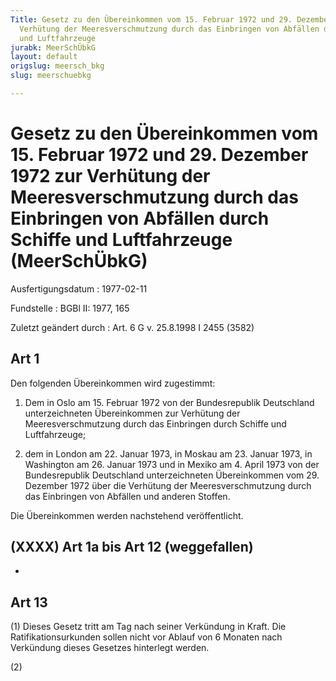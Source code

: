 ```yaml
---
Title: Gesetz zu den Übereinkommen vom 15. Februar 1972 und 29. Dezember 1972 zur
  Verhütung der Meeresverschmutzung durch das Einbringen von Abfällen durch Schiffe
  und Luftfahrzeuge
jurabk: MeerSchÜbkG
layout: default
origslug: meersch_bkg
slug: meerschuebkg

---
```


# Gesetz zu den Übereinkommen vom 15. Februar 1972 und 29. Dezember 1972 zur Verhütung der Meeresverschmutzung durch das Einbringen von Abfällen durch Schiffe und Luftfahrzeuge (MeerSchÜbkG)

Ausfertigungsdatum
:   1977-02-11

Fundstelle
:   BGBl II: 1977, 165

Zuletzt geändert durch
:   Art. 6 G v. 25.8.1998 I 2455 (3582)


## Art 1

Den folgenden Übereinkommen wird zugestimmt:

1.  Dem in Oslo am 15. Februar 1972 von der Bundesrepublik Deutschland
    unterzeichneten Übereinkommen zur Verhütung der Meeresverschmutzung
    durch das Einbringen durch Schiffe und Luftfahrzeuge;


2.  dem in London am 22. Januar 1973, in Moskau am 23. Januar 1973, in
    Washington am 26. Januar 1973 und in Mexiko am 4. April 1973 von der
    Bundesrepublik Deutschland unterzeichneten Übereinkommen vom 29.
    Dezember 1972 über die Verhütung der Meeresverschmutzung durch das
    Einbringen von Abfällen und anderen Stoffen.



Die Übereinkommen werden nachstehend veröffentlicht.


## (XXXX) Art 1a bis Art 12 (weggefallen)

-


## Art 13

(1) Dieses Gesetz tritt am Tag nach seiner Verkündung in Kraft. Die
Ratifikationsurkunden sollen nicht vor Ablauf von 6 Monaten nach
Verkündung dieses Gesetzes hinterlegt werden.

(2)

